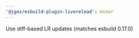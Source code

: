 ```yaml
---
'@jgoz/esbuild-plugin-livereload': minor
---
```


Use diff-based LR updates (matches esbuild 0.17.0)
